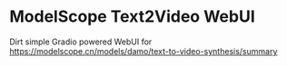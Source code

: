 # ModelScope Text2Video WebUI

Dirt simple Gradio powered WebUI for https://modelscope.cn/models/damo/text-to-video-synthesis/summary

